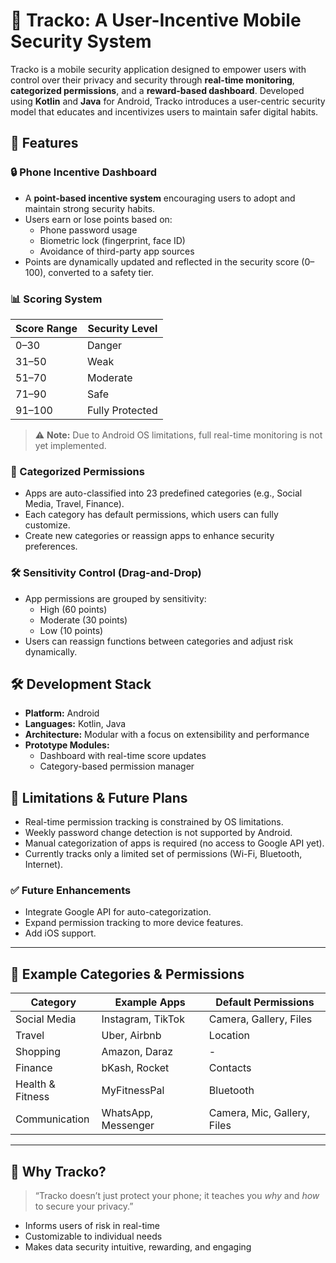 # 📱 Tracko: A User-Incentive Mobile Security System

Tracko is a mobile security application designed to empower users with control over their privacy and security through **real-time monitoring**, **categorized permissions**, and a **reward-based dashboard**. Developed using **Kotlin** and **Java** for Android, Tracko introduces a user-centric security model that educates and incentivizes users to maintain safer digital habits.


## 🚀 Features

### 🔒 Phone Incentive Dashboard
- A **point-based incentive system** encouraging users to adopt and maintain strong security habits.
- Users earn or lose points based on:
  - Phone password usage
  - Biometric lock (fingerprint, face ID)
  - Avoidance of third-party app sources
- Points are dynamically updated and reflected in the security score (0–100), converted to a safety tier.

### 📊 Scoring System
| Score Range     | Security Level     |
|------------------|---------------------|
| 0–30             | Danger              |
| 31–50            | Weak                |
| 51–70            | Moderate            |
| 71–90            | Safe                |
| 91–100           | Fully Protected     |

> ⚠️ **Note:** Due to Android OS limitations, full real-time monitoring is not yet implemented.

### 🧠 Categorized Permissions
- Apps are auto-classified into 23 predefined categories (e.g., Social Media, Travel, Finance).
- Each category has default permissions, which users can fully customize.
- Create new categories or reassign apps to enhance security preferences.

### 🛠️ Sensitivity Control (Drag-and-Drop)
- App permissions are grouped by sensitivity:
  - High (60 points)
  - Moderate (30 points)
  - Low (10 points)
- Users can reassign functions between categories and adjust risk dynamically.

## 🛠️ Development Stack

- **Platform:** Android
- **Languages:** Kotlin, Java
- **Architecture:** Modular with a focus on extensibility and performance
- **Prototype Modules:**
  - Dashboard with real-time score updates
  - Category-based permission manager


## 🧪 Limitations & Future Plans

- Real-time permission tracking is constrained by OS limitations.
- Weekly password change detection is not supported by Android.
- Manual categorization of apps is required (no access to Google API yet).
- Currently tracks only a limited set of permissions (Wi-Fi, Bluetooth, Internet).

### ✅ Future Enhancements
- Integrate Google API for auto-categorization.
- Expand permission tracking to more device features.
- Add iOS support.

---

## 📎 Example Categories & Permissions

| Category        | Example Apps            | Default Permissions        |
|----------------|-------------------------|----------------------------|
| Social Media    | Instagram, TikTok       | Camera, Gallery, Files     |
| Travel          | Uber, Airbnb            | Location                   |
| Shopping        | Amazon, Daraz           | -                          |
| Finance         | bKash, Rocket           | Contacts                   |
| Health & Fitness| MyFitnessPal            | Bluetooth                  |
| Communication   | WhatsApp, Messenger     | Camera, Mic, Gallery, Files|

---

## 🧠 Why Tracko?

> “Tracko doesn’t just protect your phone; it teaches you *why* and *how* to secure your privacy.”

- Informs users of risk in real-time
- Customizable to individual needs
- Makes data security intuitive, rewarding, and engaging

